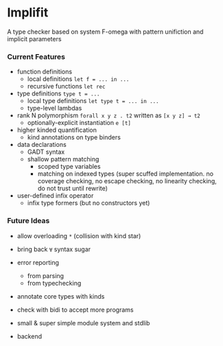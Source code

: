 # Implifit
A type checker based on system F-omega with pattern unifiction and implicit parameters

### Current Features
- function definitions
    - local definitions `let f = ... in ...`
    - recursive functions `let rec`
- type definitions `type t = ...`
    - local type definitions `let type t = ... in ...`
    - type-level lambdas
- rank N polymorphism `forall x y z . t2` written as `[x y z] → t2`
    - optionally-explicit instantiation `e [t]`
- higher kinded quantification
    - kind annotations on type binders
- data declarations
    - GADT syntax
    - shallow pattern matching
        - scoped type variables
        - matching on indexed types (super scuffed implementation. no coverage checking, no escape checking, no linearity checking, do not trust until rewrite)
- user-defined infix operator
    - infix type formers (but no constructors yet)

### Future Ideas
- allow overloading `*` (collision with kind star)
- bring back `∀` syntax sugar

- error reporting
    - from parsing
    - from typechecking

- annotate core types with kinds
- check with bidi to accept more programs
- small & super simple module system and stdlib

- backend